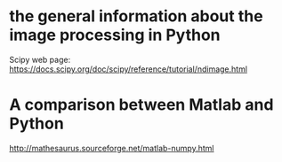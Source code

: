  # the general information about the image processing in Python
 Scipy web page:
 https://docs.scipy.org/doc/scipy/reference/tutorial/ndimage.html
# A comparison between Matlab and Python
http://mathesaurus.sourceforge.net/matlab-numpy.html
